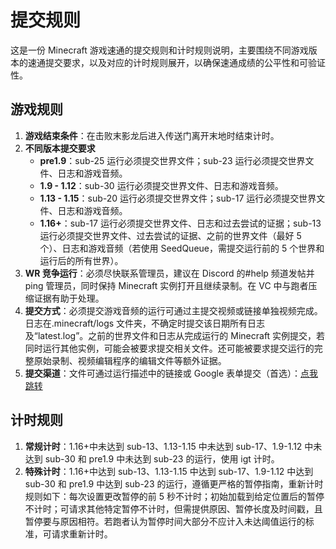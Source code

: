 # 提交规则

这是一份 Minecraft 游戏速通的提交规则和计时规则说明，主要围绕不同游戏版本的速通提交要求，以及对应的计时规则展开，以确保速通成绩的公平性和可验证性。

## 游戏规则

1. **游戏结束条件**：在击败末影龙后进入传送门离开末地时结束计时。
2. **不同版本提交要求**
   - **pre1.9**：sub-25 运行必须提交世界文件；sub-23 运行必须提交世界文件、日志和游戏音频。
   - **1.9 - 1.12**：sub-30 运行必须提交世界文件、日志和游戏音频。
   - **1.13 - 1.15**：sub-20 运行必须提交世界文件；sub-17 运行必须提交世界文件、日志和游戏音频。
   - **1.16+**：sub-17 运行必须提交世界文件、日志和过去尝试的证据；sub-13 运行必须提交世界文件、过去尝试的证据、之前的世界文件（最好 5 个）、日志和游戏音频（若使用 SeedQueue，需提交运行前的 5 个世界和运行后的所有世界）。
3. **WR 竞争运行**：必须尽快联系管理员，建议在 Discord 的#help 频道发帖并 ping 管理员，同时保持 Minecraft 实例打开且继续录制。在 VC 中与跑者压缩证据有助于处理。
4. **提交方式**：必须提交游戏音频的运行可通过主提交视频或链接单独视频完成。日志在.minecraft/logs 文件夹，不确定时提交该日期所有日志及“latest.log”。之前的世界文件和日志从完成运行的 Minecraft 实例提交，若同时运行其他实例，可能会被要求提交相关文件。还可能被要求提交运行的完整原始录制、视频编辑程序的编辑文件等额外证据。
5. **提交渠道**：文件可通过运行描述中的链接或 Google 表单提交（首选）：[点我跳转](https://forms.gle/v7oPXfjfi7553jkp7)

## 计时规则

1. **常规计时**：1.16+中未达到 sub-13、1.13-1.15 中未达到 sub-17、1.9-1.12 中未达到 sub-30 和 pre1.9 中未达到 sub-23 的运行，使用 igt 计时。
2. **特殊计时**：1.16+中达到 sub-13、1.13-1.15 中达到 sub-17、1.9-1.12 中达到 sub-30 和 pre1.9 中达到 sub-23 的运行，遵循更严格的暂停指南，重新计时规则如下：每次设置更改暂停的前 5 秒不计时；初始加载到给定位置后的暂停不计时；可请求其他特定暂停不计时，但需提供原因、暂停长度及时间戳，且暂停要与原因相符。若跑者认为暂停时间大部分不应计入未达阈值运行的标准，可请求重新计时。
